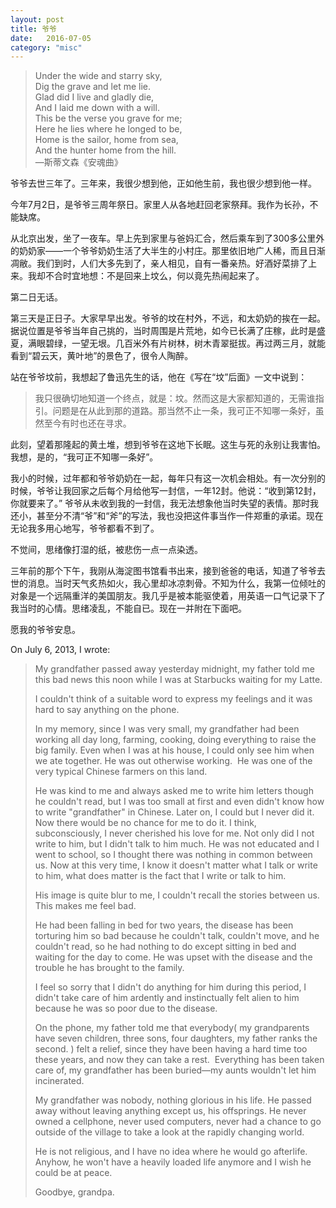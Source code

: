 ```yaml
---
layout: post
title: 爷爷
date:   2016-07-05
category: "misc"
---
```



> Under the wide and starry sky,  
> Dig the grave and let me lie.  
> Glad did I live and gladly die,  
> And I laid me down with a will.  
> This be the verse you grave for me;  
> Here he lies where he longed to be,  
> Home is the sailor, home from sea,  
> And the hunter home from the hill.  
> —斯蒂文森《安魂曲》

爷爷去世三年了。三年来，我很少想到他，正如他生前，我也很少想到他一样。

今年7月2日，是爷爷三周年祭日。家里人从各地赶回老家祭拜。我作为长孙，不能缺席。

从北京出发，坐了一夜车。早上先到家里与爸妈汇合，然后乘车到了300多公里外的奶奶家——一个爷爷奶奶生活了大半生的小村庄。那里依旧地广人稀，而且日渐凋敝。我们到时，人们大多先到了，亲人相见，自有一番亲热。好酒好菜排了上来。我却不合时宜地想：不是回来上坟么，何以竟先热闹起来了。

第二日无话。

第三天是正日子。大家早早出发。爷爷的坟在村外，不远，和太奶奶的挨在一起。据说位置是爷爷当年自己挑的，当时周围是片荒地，如今已长满了庄稼，此时是盛夏，满眼碧绿，一望无垠。几百米外有片树林，树木青翠挺拔。再过两三月，就能看到“碧云天，黄叶地”的景色了，很令人陶醉。

站在爷爷坟前，我想起了鲁迅先生的话，他在《写在“坟”后面》一文中说到：

> 我只很确切地知道一个终点，就是：坟。然而这是大家都知道的，无需谁指引。问题是在从此到那的道路。那当然不止一条，我可正不知哪一条好，虽然至今有时也还在寻求。

此刻，望着那隆起的黄土堆，想到爷爷在这地下长眠。这生与死的永别让我害怕。我想，是的，“我可正不知哪一条好”。

我小的时候，过年都和爷爷奶奶在一起，每年只有这一次机会相处。有一次分别的时候，爷爷让我回家之后每个月给他写一封信，一年12封。他说：“收到第12封，你就要来了。” 爷爷从未收到我的一封信，我无法想象他当时失望的表情。那时我还小，甚至分不清“爷”和“斧”的写法，我也没把这件事当作一件郑重的承诺。现在无论我多用心地写，爷爷都看不到了。

不觉间，思绪像打湿的纸，被悲伤一点一点染透。

三年前的那个下午，我刚从海淀图书馆看书出来，接到爸爸的电话，知道了爷爷去世的消息。当时天气炙热如火，我心里却冰凉刺骨。不知为什么，我第一位倾吐的对象是一个远隔重洋的美国朋友。我几乎是被本能驱使着，用英语一口气记录下了我当时的心情。思绪凌乱，不能自已。现在一并附在下面吧。

愿我的爷爷安息。

On July 6, 2013, I wrote:

> My grandfather passed away yesterday midnight, my father told me this bad news this noon while I was at Starbucks waiting for my Latte.  
> 
> I couldn't think of a suitable word to express my feelings and it was hard to say anything on the phone.    
> 
> In my memory, since I was very small, my grandfather had been working all day long, farming, cooking, doing everything to raise the big family. Even when I was at his house, I could only see him when we ate together. He was out otherwise working.  He was one of the very typical Chinese farmers on this land.  
> 
> He was kind to me and always asked me to write him letters though he couldn't read, but I was too small at first and even didn't know how to write "grandfather" in Chinese. Later on, I could but I never did it. Now there would be no chance for me to do it. I think, subconsciously, I never cherished his love for me. Not only did I not write to him, but I didn't talk to him much. He was not educated and I went to school, so I thought there was nothing in common between us. Now at this very time, I know it doesn't matter what I talk or write to him, what does matter is the fact that I write or talk to him.   
> 
> His image is quite blur to me, I couldn't recall the stories between us. This makes me feel bad.  
> 
> He had been falling in bed for two years, the disease has been torturing him so bad because he couldn't talk, couldn't move, and he couldn't read, so he had nothing to do except sitting in bed and waiting for the day to come. He was upset with the disease and the trouble he has brought to the family.  
> 
> I feel so sorry that I didn't do anything for him during this period, I didn't take care of him ardently and instinctually felt alien to him because he was so poor due to the disease.   
> 
> On the phone, my father told me that everybody( my grandparents have seven children, three sons, four daughters, my father ranks the second. ) felt a relief, since they have been having a hard time too these years, and now they can take a rest.  Everything has been taken care of, my grandfather has been buried—my aunts wouldn't let him incinerated.   
> 
> My grandfather was nobody, nothing glorious in his life. He passed away without leaving anything except us, his offsprings. He never owned a cellphone, never used computers, never had a chance to go outside of the village to take a look at the rapidly changing world.    
> 
> He is not religious, and I have no idea where he would go afterlife. Anyhow, he won't have a heavily loaded life anymore and I wish he could be at peace.  
> 
> Goodbye, grandpa.